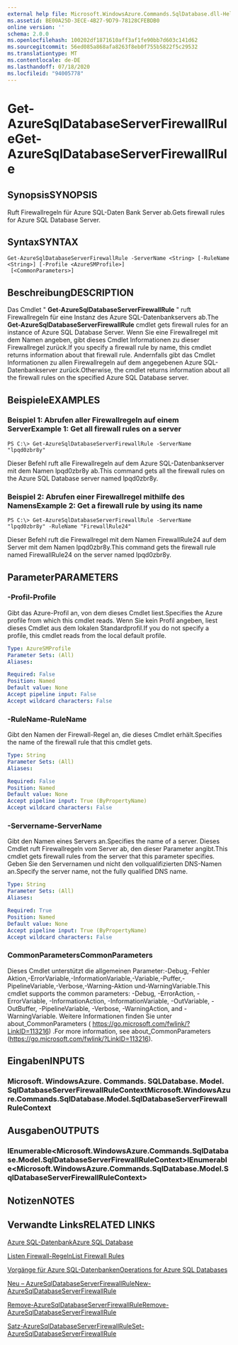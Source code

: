 ```yaml
---
external help file: Microsoft.WindowsAzure.Commands.SqlDatabase.dll-Help.xml
ms.assetid: BE00A25D-3ECE-4B27-9D79-78128CFEBDB0
online version: ''
schema: 2.0.0
ms.openlocfilehash: 100202df1871610aff3af1fe90bb7d603c141d62
ms.sourcegitcommit: 56ed085a868afa8263f8eb0f755b5822f5c29532
ms.translationtype: MT
ms.contentlocale: de-DE
ms.lasthandoff: 07/18/2020
ms.locfileid: "94005778"
---
```

# <span data-ttu-id="05128-101">Get-AzureSqlDatabaseServerFirewallRule</span><span class="sxs-lookup"><span data-stu-id="05128-101">Get-AzureSqlDatabaseServerFirewallRule</span></span>

## <span data-ttu-id="05128-102">Synopsis</span><span class="sxs-lookup"><span data-stu-id="05128-102">SYNOPSIS</span></span>
<span data-ttu-id="05128-103">Ruft Firewallregeln für Azure SQL-Daten Bank Server ab.</span><span class="sxs-lookup"><span data-stu-id="05128-103">Gets firewall rules for Azure SQL Database Server.</span></span>

## <span data-ttu-id="05128-104">Syntax</span><span class="sxs-lookup"><span data-stu-id="05128-104">SYNTAX</span></span>

```
Get-AzureSqlDatabaseServerFirewallRule -ServerName <String> [-RuleName <String>] [-Profile <AzureSMProfile>]
 [<CommonParameters>]
```

## <span data-ttu-id="05128-105">Beschreibung</span><span class="sxs-lookup"><span data-stu-id="05128-105">DESCRIPTION</span></span>
<span data-ttu-id="05128-106">Das Cmdlet " **Get-AzureSqlDatabaseServerFirewallRule** " ruft Firewallregeln für eine Instanz des Azure SQL-Datenbankservers ab.</span><span class="sxs-lookup"><span data-stu-id="05128-106">The **Get-AzureSqlDatabaseServerFirewallRule** cmdlet gets firewall rules for an instance of Azure SQL Database Server.</span></span>
<span data-ttu-id="05128-107">Wenn Sie eine Firewallregel mit dem Namen angeben, gibt dieses Cmdlet Informationen zu dieser Firewallregel zurück.</span><span class="sxs-lookup"><span data-stu-id="05128-107">If you specify a firewall rule by name, this cmdlet returns information about that firewall rule.</span></span>
<span data-ttu-id="05128-108">Andernfalls gibt das Cmdlet Informationen zu allen Firewallregeln auf dem angegebenen Azure SQL-Datenbankserver zurück.</span><span class="sxs-lookup"><span data-stu-id="05128-108">Otherwise, the cmdlet returns information about all the firewall rules on the specified Azure SQL Database server.</span></span>

## <span data-ttu-id="05128-109">Beispiele</span><span class="sxs-lookup"><span data-stu-id="05128-109">EXAMPLES</span></span>

### <span data-ttu-id="05128-110">Beispiel 1: Abrufen aller Firewallregeln auf einem Server</span><span class="sxs-lookup"><span data-stu-id="05128-110">Example 1: Get all firewall rules on a server</span></span>
```
PS C:\> Get-AzureSqlDatabaseServerFirewallRule -ServerName "lpqd0zbr8y"
```

<span data-ttu-id="05128-111">Dieser Befehl ruft alle Firewallregeln auf dem Azure SQL-Datenbankserver mit dem Namen lpqd0zbr8y ab.</span><span class="sxs-lookup"><span data-stu-id="05128-111">This command gets all the firewall rules on the Azure SQL Database server named lpqd0zbr8y.</span></span>

### <span data-ttu-id="05128-112">Beispiel 2: Abrufen einer Firewallregel mithilfe des Namens</span><span class="sxs-lookup"><span data-stu-id="05128-112">Example 2: Get a firewall rule by using its name</span></span>
```
PS C:\> Get-AzureSqlDatabaseServerFirewallRule -ServerName "lpqd0zbr8y" -RuleName "FirewallRule24"
```

<span data-ttu-id="05128-113">Dieser Befehl ruft die Firewallregel mit dem Namen FirewallRule24 auf dem Server mit dem Namen lpqd0zbr8y.</span><span class="sxs-lookup"><span data-stu-id="05128-113">This command gets the firewall rule named FirewallRule24 on the server named lpqd0zbr8y.</span></span>

## <span data-ttu-id="05128-114">Parameter</span><span class="sxs-lookup"><span data-stu-id="05128-114">PARAMETERS</span></span>

### <span data-ttu-id="05128-115">-Profil</span><span class="sxs-lookup"><span data-stu-id="05128-115">-Profile</span></span>
<span data-ttu-id="05128-116">Gibt das Azure-Profil an, von dem dieses Cmdlet liest.</span><span class="sxs-lookup"><span data-stu-id="05128-116">Specifies the Azure profile from which this cmdlet reads.</span></span>
<span data-ttu-id="05128-117">Wenn Sie kein Profil angeben, liest dieses Cmdlet aus dem lokalen Standardprofil.</span><span class="sxs-lookup"><span data-stu-id="05128-117">If you do not specify a profile, this cmdlet reads from the local default profile.</span></span>

```yaml
Type: AzureSMProfile
Parameter Sets: (All)
Aliases: 

Required: False
Position: Named
Default value: None
Accept pipeline input: False
Accept wildcard characters: False
```

### <span data-ttu-id="05128-118">-RuleName</span><span class="sxs-lookup"><span data-stu-id="05128-118">-RuleName</span></span>
<span data-ttu-id="05128-119">Gibt den Namen der Firewall-Regel an, die dieses Cmdlet erhält.</span><span class="sxs-lookup"><span data-stu-id="05128-119">Specifies the name of the firewall rule that this cmdlet gets.</span></span>

```yaml
Type: String
Parameter Sets: (All)
Aliases: 

Required: False
Position: Named
Default value: None
Accept pipeline input: True (ByPropertyName)
Accept wildcard characters: False
```

### <span data-ttu-id="05128-120">-Servername</span><span class="sxs-lookup"><span data-stu-id="05128-120">-ServerName</span></span>
<span data-ttu-id="05128-121">Gibt den Namen eines Servers an.</span><span class="sxs-lookup"><span data-stu-id="05128-121">Specifies the name of a server.</span></span>
<span data-ttu-id="05128-122">Dieses Cmdlet ruft Firewallregeln vom Server ab, den dieser Parameter angibt.</span><span class="sxs-lookup"><span data-stu-id="05128-122">This cmdlet gets firewall rules from the server that this parameter specifies.</span></span>
<span data-ttu-id="05128-123">Geben Sie den Servernamen und nicht den vollqualifizierten DNS-Namen an.</span><span class="sxs-lookup"><span data-stu-id="05128-123">Specify the server name, not the fully qualified DNS name.</span></span>

```yaml
Type: String
Parameter Sets: (All)
Aliases: 

Required: True
Position: Named
Default value: None
Accept pipeline input: True (ByPropertyName)
Accept wildcard characters: False
```

### <span data-ttu-id="05128-124">CommonParameters</span><span class="sxs-lookup"><span data-stu-id="05128-124">CommonParameters</span></span>
<span data-ttu-id="05128-125">Dieses Cmdlet unterstützt die allgemeinen Parameter:-Debug,-Fehler Aktion,-ErrorVariable,-InformationVariable,-Variable,-Puffer,-PipelineVariable,-Verbose,-Warning-Aktion und-WarningVariable.</span><span class="sxs-lookup"><span data-stu-id="05128-125">This cmdlet supports the common parameters: -Debug, -ErrorAction, -ErrorVariable, -InformationAction, -InformationVariable, -OutVariable, -OutBuffer, -PipelineVariable, -Verbose, -WarningAction, and -WarningVariable.</span></span> <span data-ttu-id="05128-126">Weitere Informationen finden Sie unter about_CommonParameters ( https://go.microsoft.com/fwlink/?LinkID=113216) .</span><span class="sxs-lookup"><span data-stu-id="05128-126">For more information, see about_CommonParameters (https://go.microsoft.com/fwlink/?LinkID=113216).</span></span>

## <span data-ttu-id="05128-127">Eingaben</span><span class="sxs-lookup"><span data-stu-id="05128-127">INPUTS</span></span>

### <span data-ttu-id="05128-128">Microsoft. WindowsAzure. Commands. SQLDatabase. Model. SqlDatabaseServerFirewallRuleContext</span><span class="sxs-lookup"><span data-stu-id="05128-128">Microsoft.WindowsAzure.Commands.SqlDatabase.Model.SqlDatabaseServerFirewallRuleContext</span></span>

## <span data-ttu-id="05128-129">Ausgaben</span><span class="sxs-lookup"><span data-stu-id="05128-129">OUTPUTS</span></span>

### <span data-ttu-id="05128-130">IEnumerable\<Microsoft.WindowsAzure.Commands.SqlDatabase.Model.SqlDatabaseServerFirewallRuleContext\></span><span class="sxs-lookup"><span data-stu-id="05128-130">IEnumerable\<Microsoft.WindowsAzure.Commands.SqlDatabase.Model.SqlDatabaseServerFirewallRuleContext\></span></span>

## <span data-ttu-id="05128-131">Notizen</span><span class="sxs-lookup"><span data-stu-id="05128-131">NOTES</span></span>

## <span data-ttu-id="05128-132">Verwandte Links</span><span class="sxs-lookup"><span data-stu-id="05128-132">RELATED LINKS</span></span>

[<span data-ttu-id="05128-133">Azure SQL-Datenbank</span><span class="sxs-lookup"><span data-stu-id="05128-133">Azure SQL Database</span></span>](https://azure.microsoft.com/en-us/services/sql-database/)

[<span data-ttu-id="05128-134">Listen Firewall-Regeln</span><span class="sxs-lookup"><span data-stu-id="05128-134">List Firewall Rules</span></span>](https://msdn.microsoft.com/en-us/library/azure/dn505715.aspx)

[<span data-ttu-id="05128-135">Vorgänge für Azure SQL-Datenbanken</span><span class="sxs-lookup"><span data-stu-id="05128-135">Operations for Azure SQL Databases</span></span>](https://msdn.microsoft.com/en-us/library/azure/dn505719.aspx)

[<span data-ttu-id="05128-136">Neu – AzureSqlDatabaseServerFirewallRule</span><span class="sxs-lookup"><span data-stu-id="05128-136">New-AzureSqlDatabaseServerFirewallRule</span></span>](./New-AzureSqlDatabaseServerFirewallRule.md)

[<span data-ttu-id="05128-137">Remove-AzureSqlDatabaseServerFirewallRule</span><span class="sxs-lookup"><span data-stu-id="05128-137">Remove-AzureSqlDatabaseServerFirewallRule</span></span>](./Remove-AzureSqlDatabaseServerFirewallRule.md)

[<span data-ttu-id="05128-138">Satz-AzureSqlDatabaseServerFirewallRule</span><span class="sxs-lookup"><span data-stu-id="05128-138">Set-AzureSqlDatabaseServerFirewallRule</span></span>](./Set-AzureSqlDatabaseServerFirewallRule.md)


